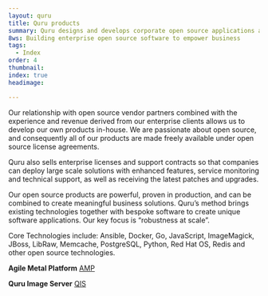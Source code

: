 ```yaml
---
layout: quru
title: Quru products
summary: Quru designs and develops corporate open source applications available with enterprise support.
8ws: Building enterprise open source software to empower business
tags:
  - Index
order: 4
thumbnail:
index: true
headimage:

---
```


Our relationship with open source vendor partners combined with the experience and revenue derived from our enterprise clients allows us to develop our own products in-house. We are passionate about open source, and consequently all of our products are made freely available under open source license agreements.

Quru also sells enterprise licenses and support contracts so that companies can deploy large scale solutions with enhanced features, service monitoring and technical support, as well as receiving the latest patches and upgrades.

Our open source products are powerful, proven in production, and can be combined to create meaningful business solutions. Quru’s method brings existing technologies together with bespoke software to create unique software applications. Our key focus is “robustness at scale”.

Core Technologies include: Ansible, Docker, Go, JavaScript, ImageMagick, JBoss, LibRaw, Memcache, PostgreSQL, Python, Red Hat OS, Redis and other open source technologies.

**Agile Metal Platform** <a href="/products/amp.html" class="button">AMP</a>

**Quru Image Server** <a href="/products/qis.html" class="button">QIS</a>
